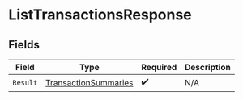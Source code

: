 # ListTransactionsResponse


## Fields

| Field                                                                   | Type                                                                    | Required                                                                | Description                                                             |
| ----------------------------------------------------------------------- | ----------------------------------------------------------------------- | ----------------------------------------------------------------------- | ----------------------------------------------------------------------- |
| `Result`                                                                | [TransactionSummaries](../../Models/Components/TransactionSummaries.md) | :heavy_check_mark:                                                      | N/A                                                                     |
